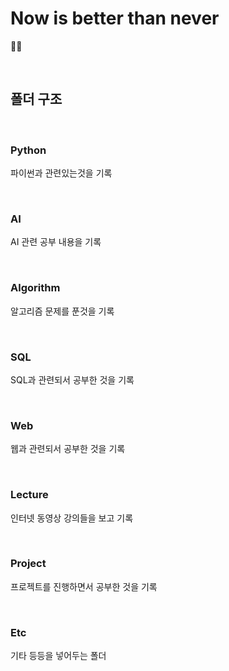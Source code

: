 # Now is better than never

🧙‍♂️



<br/>


## 폴더 구조 

<br/>

### Python

파이썬과 관련있는것을 기록

<br/>

### AI

AI 관련 공부 내용을 기록

<br/>

### Algorithm

알고리즘 문제를 푼것을 기록

<br/>

### SQL

SQL과 관련되서 공부한 것을 기록

<br/>

### Web

웹과 관련되서 공부한 것을 기록

<br/>

### Lecture

인터넷 동영상 강의들을 보고 기록

<br/>

### Project

프로젝트를 진행하면서 공부한 것을 기록

<br/>

### Etc

기타 등등을 넣어두는 폴더





<br/><br/>